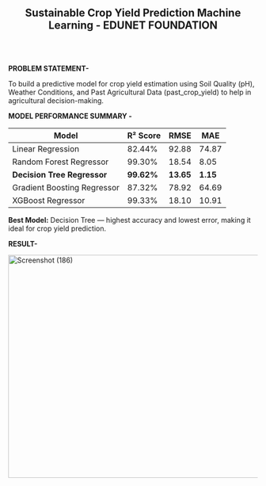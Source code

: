 <br><br>
<h2 align="center"><b>Sustainable Crop Yield Prediction Machine Learning - EDUNET FOUNDATION</b></h2>
<br><br>

<b>PROBLEM STATEMENT-</b>

To build a predictive model for crop yield estimation using Soil Quality (pH), Weather Conditions, and Past Agricultural Data (past_crop_yield) to help in agricultural decision-making.

**MODEL PERFORMANCE SUMMARY -**
<div align="center">

| Model           | R² Score | RMSE  | MAE   |
|-----------------|----------|-------|-------|
| Linear Regression | 82.44% | 92.88 | 74.87 |
| Random Forest Regressor | 99.30% | 18.54 | 8.05  |
| **Decision Tree Regressor** | **99.62%** | **13.65** | **1.15** |
| Gradient Boosting Regressor | 87.32% | 78.92 | 64.69 |
| XGBoost Regressor          | 99.33% | 18.10 | 10.91 |

</div>

**Best Model:** Decision Tree — highest accuracy and lowest error, making it ideal for crop yield prediction.


<b>RESULT-</b>

<img width="800" height="450" alt="Screenshot (186)" src="https://github.com/user-attachments/assets/9cd5da1e-e235-4c38-980e-04e4d29d35ef" />
